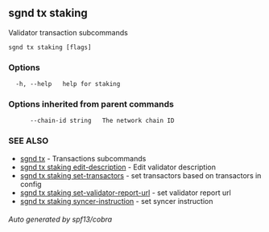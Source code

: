 ## sgnd tx staking

Validator transaction subcommands

```
sgnd tx staking [flags]
```

### Options

```
  -h, --help   help for staking
```

### Options inherited from parent commands

```
      --chain-id string   The network chain ID
```

### SEE ALSO

* [sgnd tx](sgnd_tx.md)	 - Transactions subcommands
* [sgnd tx staking edit-description](sgnd_tx_staking_edit-description.md)	 - Edit validator description
* [sgnd tx staking set-transactors](sgnd_tx_staking_set-transactors.md)	 - set transactors based on transactors in config
* [sgnd tx staking set-validator-report-url](sgnd_tx_staking_set-validator-report-url.md)	 - set validator report url
* [sgnd tx staking syncer-instruction](sgnd_tx_staking_syncer-instruction.md)	 - set syncer instruction

###### Auto generated by spf13/cobra
